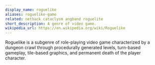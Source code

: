 ```yaml
---
display_name: roguelike
aliases: roguelike-game
related: nethack cataclysm angband roguelite
short_description: A genre of video game.
wikipedia_url: https://en.wikipedia.org/wiki/Roguelike
---
```

Roguelike is a subgenre of role-playing video game characterized by a dungeon crawl through procedurally generated levels, turn-based gameplay, tile-based graphics, and permanent death of the player character.